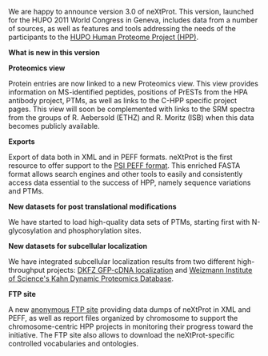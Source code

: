 We are happy to announce version 3.0 of neXtProt. This version, launched for the HUPO 2011 World Congress in Geneva, includes data from a number of sources, as well as features and tools addressing the needs of the participants to the [HUPO Human Proteome Project (HPP)](http://www.hupo.org/research/hpp/default.asp).

**What is new in this version**

**Proteomics view**

Protein entries are now linked to a new Proteomics view. This view provides information on MS-identified peptides, positions of PrESTs from the HPA antibody project, PTMs, as well as links to the C-HPP specific project pages. This view will soon be complemented with links to the SRM spectra from the groups of R. Aebersold (ETHZ) and R. Moritz (ISB) when this data becomes publicly available.

**Exports**

Export of data both in XML and in PEFF formats. neXtProt is the first resource to offer support to the [PSI PEFF format](http://www.psidev.info/index.php?q=node/317). This enriched FASTA format allows search engines and other tools to easily and consistently access data essential to the success of HPP, namely sequence variations and PTMs.

**New datasets for post translational modifications**

We have started to load high-quality data sets of PTMs, starting first with N-glycosylation and phosphorylation sites.

**New datasets for subcellular localization**

We have integrated subcellular localization results from two different high-throughput projects: [DKFZ GFP-cDNA localization](http://gfp-cdna.embl.de/) and [Weizmann Institute of Science's Kahn Dynamic Proteomics Database](http://www.weizmann.ac.il/mcb/UriAlon/DynamProt/).

**FTP site**

A new [anonymous FTP site](ftp://ftp.nextprot.org/) providing data dumps of neXtProt in XML and PEFF, as well as report files organized by chromosome to support the chromosome-centric HPP projects in monitoring their progress toward the initiative. The FTP site also allows to download the neXtProt-specific controlled vocabularies and ontologies.
